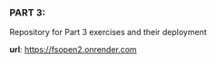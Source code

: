 ### PART 3:

Repository for Part 3 exercises and their deployment

**url**: https://fsopen2.onrender.com
